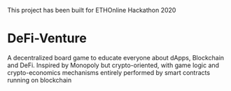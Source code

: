 This project has been built for ETHOnline Hackathon 2020

# DeFi-Venture
A decentralized board game to educate everyone about dApps, Blockchain and DeFi. Inspired by Monopoly but crypto-oriented, with game logic and crypto-economics mechanisms entirely performed by smart contracts running on blockchain

